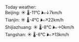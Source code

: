 Today weather:  
Beijing: ☀️ 🌡️-11°C 🌬️↓7km/h  
Tianjin: ☀️ 🌡️-4°C 🌬️↗22km/h  
Shijiazhuang: ☀️ 🌡️-8°C 🌬️→0km/h  
Tangshan: ☀️ 🌡️-6°C 🌬️↗13km/h  
